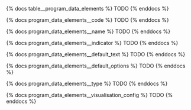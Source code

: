 {% docs table__program_data_elements %}
TODO
{% enddocs %}

{% docs program_data_elements__code %}
TODO
{% enddocs %}

{% docs program_data_elements__name %}
TODO
{% enddocs %}

{% docs program_data_elements__indicator %}
TODO
{% enddocs %}

{% docs program_data_elements__default_text %}
TODO
{% enddocs %}

{% docs program_data_elements__default_options %}
TODO
{% enddocs %}

{% docs program_data_elements__type %}
TODO
{% enddocs %}

{% docs program_data_elements__visualisation_config %}
TODO
{% enddocs %}
